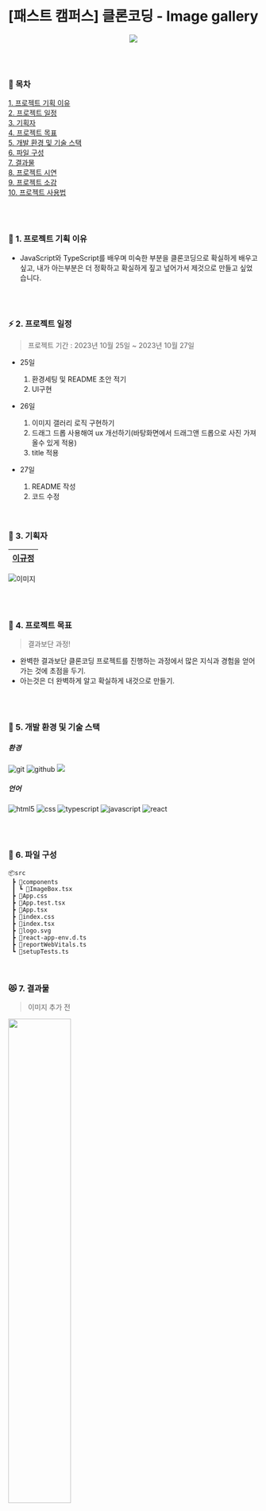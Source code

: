 # [패스트 캠퍼스] 클론코딩 - Image gallery

<p align="center">
<img src= https://github.com/LKJ970524/Image-Gallery/assets/115642699/7f28633b-c8c4-4697-a582-b1a9b5b66c99 ></p>

</br>
</br>

### 📄 목차

[1. 프로젝트 기획 이유](#-1-프로젝트-기획-이유)</br>
[2. 프로젝트 일정](#-2-프로젝트-일정)</br>
[3. 기획자](#-3-기획자)</br>
[4. 프로젝트 목표](#-4-프로젝트-목표)</br>
[5. 개발 환경 및 기술 스택](#-5-개발-환경-및-기술-스택)</br>
[6. 파일 구성](#-6-파일-구성)</br>
[7. 결과물](#-7-결과물)</br>
[8. 프로젝트 시연](#-8-시연-영상)</br>
[9. 프로젝트 소감](#-9-프로젝트-소감)</br>
[10. 프로젝트 사용법](#-10-프로젝트-사용법)</br>

</br>
</br>

### 🐶 1. 프로젝트 기획 이유

- JavaScript와 TypeScript를 배우며 미숙한 부분을 클론코딩으로 확실하게 배우고 싶고, 내가 아는부분은 더 정확하고 확실하게 짚고 넢어가서 제것으로 만들고 싶었습니다.

  </br>
  </br>

### ⚡ 2. 프로젝트 일정

> 프로젝트 기간 : 2023년 10월 25일 ~ 2023년 10월 27일

- 25일
  1. 환경세팅 및 README 초안 적기
  2. UI구현

- 26일
  1. 이미지 갤러리 로직 구현하기
  2. 드래그 드롭 사용해여 ux 개선하기(바탕화면에서 드래그앤 드롭으로 사진 가져올수 있게 적용)
  3. title 적용

- 27일
  1. README 작성
  2. 코드 수정

  </br>
  </br>

### 🐾 3. 기획자

|                                     [이규정](https://github.com/LKJ970524)                                     |
:------------------------------------------------------------------------------------------------------------: |
![이미지](https://github.com/FRONTENDSCHOOL6/Pet_Bridge/assets/115642699/d3a91e9d-1652-42df-98a0-b72ff3e0f3df)

</br>
</br>
 
### 🏅 4. 프로젝트 목표

> 결과보단 과정!

- 완벽한 결과보단 클론코딩 프로젝트를 진행하는 과정에서 많은 지식과 경험을 얻어가는 것에 초점을 두기.
- 아는것은 더 완벽하게 알고 확실하게 내것으로 만들기.


<br>
<br>

### 🎃 5. 개발 환경 및 기술 스택

##### 환경

<img alt="git" src="https://img.shields.io/badge/git-F05032?style=for-the-badge&logo=git&logoColor=white"> <img alt="github" src="https://img.shields.io/badge/github-181717?style=for-the-badge&logo=github&logoColor=white"> <img src="https://img.shields.io/badge/visualstudiocode-007ACC?style=for-the-badge&logo=visualstudiocode&logoColor=white">

##### 언어

<img alt="html5" src="https://img.shields.io/badge/html5-E34F26?style=for-the-badge&logo=html5&logoColor=white"> <img alt="css" src="https://img.shields.io/badge/css-1572B6?style=for-the-badge&logo=css3&logoColor=white"> <img alt="typescript" src ="https://img.shields.io/badge/Typescript-06B6D4.svg?&style=for-the-badge&logo=TypeScript&logoColor=white"/> <img alt="javascript" src="https://img.shields.io/badge/javascript-F7DF1E?style=for-the-badge&logo=javascript&logoColor=black"> <img alt="react" src="https://img.shields.io/badge/react-61DAFB?style=for-the-badge&logo=react&logoColor=black">

</br>
</br>

### 📂 6. 파일 구성

```
📦src
 ┣ 📂components
 ┃ ┗ 📜ImageBox.tsx
 ┣ 📜App.css
 ┣ 📜App.test.tsx
 ┣ 📜App.tsx
 ┣ 📜index.css
 ┣ 📜index.tsx
 ┣ 📜logo.svg
 ┣ 📜react-app-env.d.ts
 ┣ 📜reportWebVitals.ts
 ┗ 📜setupTests.ts
```

<br>

### 😻 7. 결과물
> 이미지 추가 전
<img src="https://github.com/LKJ970524/Image-Gallery/assets/115642699/2c279681-6150-4527-b56f-f041839f4a6b" width="50%">

> 이미지 추가 후
<img src="https://github.com/LKJ970524/Image-Gallery/assets/115642699/1478d715-6611-445c-a954-d00fe0fd3a12" width="50%">

  </br>
  </br>

### 🎶 8. 시연 영상

![Video Label](https://github.com/LKJ970524/Image-Gallery/assets/115642699/cb9d0557-0585-49bd-b8ff-c05181dee0ac)

<br>
<br>

### 🎥 9. 프로젝트 소감

<table>
  <tr>
    <th>이규정</th>
    <td>처음 써보는 typescript라서 확실히 어렵고 이미지 사용을 위한 드래그앤 드롭이 이러한 방식으로 사용되는 것을 처음 경험해보고 사용해 봤습니다.
    어렵지만 하나씩 천천히 배워나가면서 계속 성장하는 개발자가 되기위해 노력할 것입니다.</td>
  </tr>
</table>
<br>

### 🦾 10. 프로젝트 사용법

- 패키지 설치

```
npm i
```

- 클라이언트 실행

```
yarn start
```
